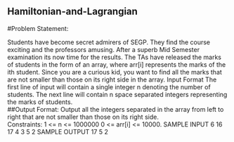 ## Hamiltonian-and-Lagrangian
#Problem Statement: 

Students have become secret admirers of SEGP. They find the course exciting and the professors amusing. After a superb Mid Semester examination its now time for the results. The TAs have released the marks of students in the form of an array, where arr[i] represents the marks of the ith student.  Since you are a curious kid, you want to find all the marks that are not smaller than those on its right side in the array.  Input Format The first line of input will contain a single integer n denoting the number of students. The next line will contain n space separated integers representing the marks of students.  
##Output Format: 
Output all the integers separated in the array from left to right that are not smaller than those on its right side.  
Constraints: 
1 &lt;= n &lt;= 1000000 0 &lt;= arr[i] &lt;= 10000.
SAMPLE INPUT
6
16
17
4
3
5
2
SAMPLE OUTPUT
17
5
2
